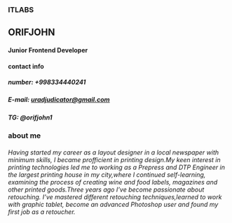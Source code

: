 ### ITLABS

## ORIFJOHN

#### Junior Frontend Developer

#### contact info

##### number: +998334440241

##### E-mail: uradjudicator@gmail.com

##### TG: @orifjohn1

### about me
###### Having started my career as a layout designer in a local newspaper with minimum skills, I became profficient in printing design.My keen interest in printing technologies led me to working as a Prepress and DTP Engineer in the largest printing house in my city,where I continued self-learning, examining the process of creating wine and food labels, magazines and other printed goods.Three years ago I’ve become passionate about retouching. I’ve mastered different retouching techniques,learned to work with graphic tablet, become an advanced Photoshop user and found my first job as a retoucher.